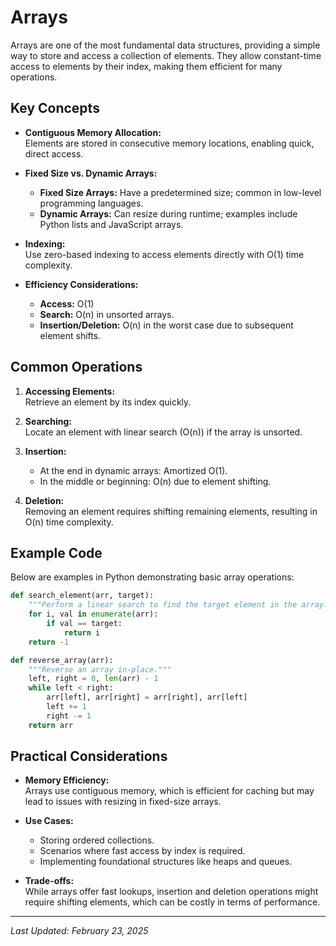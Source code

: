 # Arrays

Arrays are one of the most fundamental data structures, providing a simple way to store and access a collection of elements. They allow constant-time access to elements by their index, making them efficient for many operations.

## Key Concepts

- **Contiguous Memory Allocation:**  
  Elements are stored in consecutive memory locations, enabling quick, direct access.
  
- **Fixed Size vs. Dynamic Arrays:**  
  - **Fixed Size Arrays:** Have a predetermined size; common in low-level programming languages.
  - **Dynamic Arrays:** Can resize during runtime; examples include Python lists and JavaScript arrays.
  
- **Indexing:**  
  Use zero-based indexing to access elements directly with O(1) time complexity.

- **Efficiency Considerations:**
  - **Access:** O(1)
  - **Search:** O(n) in unsorted arrays.
  - **Insertion/Deletion:** O(n) in the worst case due to subsequent element shifts.

## Common Operations

1. **Accessing Elements:**  
   Retrieve an element by its index quickly.

2. **Searching:**  
   Locate an element with linear search (O(n)) if the array is unsorted.

3. **Insertion:**  
   - At the end in dynamic arrays: Amortized O(1).
   - In the middle or beginning: O(n) due to element shifting.

4. **Deletion:**  
   Removing an element requires shifting remaining elements, resulting in O(n) time complexity.

## Example Code

Below are examples in Python demonstrating basic array operations:

```python
def search_element(arr, target):
    """Perform a linear search to find the target element in the array."""
    for i, val in enumerate(arr):
        if val == target:
            return i
    return -1

def reverse_array(arr):
    """Reverse an array in-place."""
    left, right = 0, len(arr) - 1
    while left < right:
        arr[left], arr[right] = arr[right], arr[left]
        left += 1
        right -= 1
    return arr
```

## Practical Considerations

- **Memory Efficiency:**  
  Arrays use contiguous memory, which is efficient for caching but may lead to issues with resizing in fixed-size arrays.

- **Use Cases:**  
  - Storing ordered collections.
  - Scenarios where fast access by index is required.
  - Implementing foundational structures like heaps and queues.

- **Trade-offs:**  
  While arrays offer fast lookups, insertion and deletion operations might require shifting elements, which can be costly in terms of performance.

---

*Last Updated: February 23, 2025*